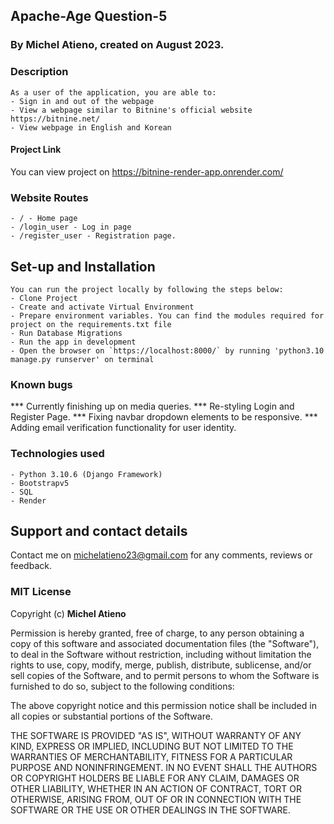 ## Apache-Age Question-5
### By Michel Atieno, created on August 2023.

### Description
    As a user of the application, you are able to:
    - Sign in and out of the webpage
    - View a webpage similar to Bitnine's official website https://bitnine.net/
    - View webpage in English and Korean

####  Project Link
You can view project on https://bitnine-render-app.onrender.com/ 

### Website Routes
    - / - Home page
    - /login_user - Log in page
    - /register_user - Registration page.
   
## Set-up and Installation
    You can run the project locally by following the steps below:
    - Clone Project
    - Create and activate Virtual Environment
    - Prepare environment variables. You can find the modules required for project on the requirements.txt file
    - Run Database Migrations
    - Run the app in development
    - Open the browser on `https://localhost:8000/` by running 'python3.10 manage.py runserver' on terminal        

###  Known bugs
*** Currently finishing up on media queries.
*** Re-styling Login and Register Page.
*** Fixing navbar dropdown elements to be responsive.
*** Adding email verification functionality for user identity.


### Technologies used
    - Python 3.10.6 (Django Framework)
    - Bootstrapv5
    - SQL
    - Render


## Support and contact details
Contact me on michelatieno23@gmail.com for any comments, reviews or feedback.

### MIT License
Copyright (c) **Michel Atieno**

Permission is hereby granted, free of charge, to any person obtaining a copy of this software and associated documentation files (the "Software"), to deal in the Software without restriction, including without limitation the rights to use, copy, modify, merge, publish, distribute, sublicense, and/or sell copies of the Software, and to permit persons to whom the Software is furnished to do so, subject to the following conditions:

The above copyright notice and this permission notice shall be included in all copies or substantial portions of the Software.

THE SOFTWARE IS PROVIDED "AS IS", WITHOUT WARRANTY OF ANY KIND, EXPRESS OR IMPLIED, INCLUDING BUT NOT LIMITED TO THE WARRANTIES OF MERCHANTABILITY, FITNESS FOR A PARTICULAR PURPOSE AND NONINFRINGEMENT. IN NO EVENT SHALL THE AUTHORS OR COPYRIGHT HOLDERS BE LIABLE FOR ANY CLAIM, DAMAGES OR OTHER LIABILITY, WHETHER IN AN ACTION OF CONTRACT, TORT OR OTHERWISE, ARISING FROM, OUT OF OR IN CONNECTION WITH THE SOFTWARE OR THE USE OR OTHER DEALINGS IN THE SOFTWARE.
